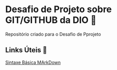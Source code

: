 # Desafio de Projeto sobre GIT/GITHUB da DIO :rocket:
Repositório criado para o Desafio de Pprojeto

## Links Úteis :page_with_curl:
[Sintaxe Básica MArkDown](https://www.markdownguide.org/basic-syntax/)
